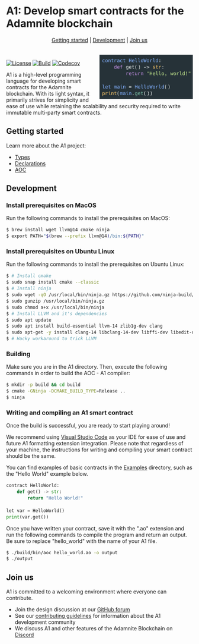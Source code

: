 # A1: Develop smart contracts for the Adamnite blockchain

<p align="center">
    <a href="#getting-started">Getting started</a> |
    <a href="#development">Development</a> |
    <a href="#join-us">Join us</a>
</p>

<br/>

<img align="right" width="50%" src="./Docs/Images/HelloWorld.png">

[![License](https://img.shields.io/badge/license-MIT-brightgreen.svg?style=flat)](https://github.com/m-peko/bitflags/blob/master/LICENSE)
[![Build](https://github.com/Adamnite/A1/actions/workflows/build.yml/badge.svg)](https://github.com/Adamnite/A1/actions/workflows/build.yml)
[![Codecov](https://codecov.io/gh/Adamnite/A1/branch/main/graph/badge.svg?token=YBUVS7JAEQ)](https://codecov.io/gh/Adamnite/A1)

A1 is a high-level programming language for developing smart contracts for the Adamnite blockchain. With its light syntax, it primarily strives for simplicity and ease of use while retaining the scalability and security required to write immutable multi-party smart contracts.

## Getting started

Learn more about the A1 project:

- [Types](Docs/Types.md)
- [Declarations](Docs/Declarations.md)
- [AOC](AOC/README.md)

## Development

### Install prerequisites on MacOS

Run the following commands to install the prerequisites on MacOS:

```sh
$ brew install wget llvm@14 cmake ninja
$ export PATH="$(brew --prefix llvm@14)/bin:${PATH}"
```

### Install prerequisites on Ubuntu Linux

Run the following commands to install the prerequisites on Ubuntu Linux:

```sh
$ # Install cmake
$ sudo snap install cmake --classic
$ # Install ninja
$ sudo wget -qO /usr/local/bin/ninja.gz https://github.com/ninja-build/ninja/releases/latest/download/ninja-linux.zip
$ sudo gunzip /usr/local/bin/ninja.gz
$ sudo chmod a+x /usr/local/bin/ninja
$ # Install LLVM and it's dependencies
$ sudo apt update
$ sudo apt install build-essential llvm-14 zlib1g-dev clang
$ sudo apt-get -y install clang-14 libclang-14-dev libffi-dev libedit-dev libpfm4-dev libtinfo-dev
$ # Hacky workaround to trick LLVM
```

### Building

Make sure you are in the A1 directory. Then, execute the following commands in order to build the AOC - A1 compiler:

```sh
$ mkdir -p build && cd build
$ cmake -GNinja -DCMAKE_BUILD_TYPE=Release ..
$ ninja
```

### Writing and compiling an A1 smart contract 

Once the build is successful, you are ready to start playing around!

We recommend using [Visual Studio Code](https://code.visualstudio.com/) as your IDE for ease of use and future A1 formatting extension integration. Please note that regardless of your machine, the instructions for writing and compiling your smart contract should be the same. 

You can find examples of basic contracts in the [Examples](https://github.com/Adamnite/A1/tree/main/Examples) directory, such as the "Hello World" example below.

```python
contract HelloWorld:
    def get() -> str:
        return "Hello World!"

let var = HelloWorld()
print(var.get())
```

Once you have written your contract, save it with the ".ao" extension and run the following commands to compile the program and return an output. Be sure to replace "hello_world" with the name of your A1 file.

```sh
$ ./build/bin/aoc hello_world.ao -o output
$ ./output
```

## Join us

A1 is committed to a welcoming environment where everyone can contribute.

- Join the design discussion at our [GitHub forum](https://github.com/Adamnite/A1/discussions)
- See our [contributing guidelines](CONTRIBUTING.md) for information about the A1 development community
- We discuss A1 and other features of the Adamnite Blockchain on [Discord](https://discord.gg/AxbRrXvS)

